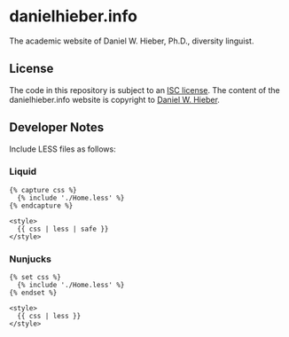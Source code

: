 # danielhieber.info

The academic website of Daniel W. Hieber, Ph.D., diversity linguist.

## License

The code in this repository is subject to an [ISC license][ISC]. The content of the danielhieber.info website is copyright to [Daniel W. Hieber][me].

## Developer Notes

Include LESS files as follows:

### Liquid

```liquid
{% capture css %}
  {% include './Home.less' %}
{% endcapture %}

<style>
  {{ css | less | safe }}
</style>
```

### Nunjucks

```
{% set css %}
  {% include './Home.less' %}
{% endset %}

<style>
  {{ css | less }}
</style>
```

<!-- LINKS -->
[ISC]: https://choosealicense.com/licenses/isc/
[me]:  https://danielhieber.info/
